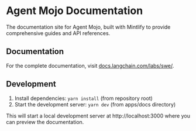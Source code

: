 # Agent Mojo Documentation

The documentation site for Agent Mojo, built with Mintlify to provide comprehensive guides and API references.

## Documentation

For the complete documentation, visit [docs.langchain.com/labs/swe/](https://docs.langchain.com/labs/swe/).

## Development

1. Install dependencies: `yarn install` (from repository root)
2. Start the development server: `yarn dev` (from apps/docs directory)

This will start a local development server at http://localhost:3000 where you can preview the documentation.
